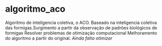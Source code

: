 # algoritmo_aco
Algoritmo de inteligencia coletiva, o ACO. Baseado na inteligencia coletiva das formigas.Surgimento a partir  da observação de padrões biológicos de formigas Resolver problemas de otimização computacional Melhoramento do algoritmo a partir do original. *Ainda falta otimizar*
